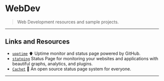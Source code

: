 # WebDev

> Web Development resources and sample projects.

---

## Links and Resources

* [`upptime`](https://github.com/upptime/upptime) ⬆️ Uptime monitor and status page powered by GitHub.
* [`statping`](https://github.com/statping/statping) Status Page for monitoring your websites and applications with beautiful graphs, analytics, and plugins.
* [`Cachet`](https://github.com/CachetHQ/Cachet) 📛 An open source status page system for everyone.

---
